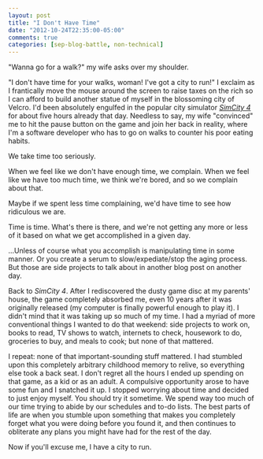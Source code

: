 ```yaml
---
layout: post
title: "I Don't Have Time"
date: "2012-10-24T22:35:00-05:00"
comments: true
categories: [sep-blog-battle, non-technical]
---
```


"Wanna go for a walk?" my wife asks over my shoulder.

"I don't have time for your walks, woman! I've got a city to run!" I exclaim as I frantically move the mouse around the screen to raise taxes on the rich so I can afford to build another statue of myself in the blossoming city of Velcro. I'd been absolutely engulfed in the popular city simulator [_SimCity 4_][sc4] for about five hours already that day. Needless to say, my wife "convinced" me to hit the pause button on the game and join her back in reality, where I'm a software developer who has to go on walks to counter his poor eating habits.

[sc4]: http://en.wikipedia.org/wiki/Simcity_4

We take time too seriously.

When we feel like we don't have enough time, we complain. When we feel like we have too much time, we think we're bored, and so we complain about that.

Maybe if we spent less time complaining, we'd have time to see how ridiculous we are.

Time is time. What's there is there, and we're not getting any more or less of it based on what we get accomplished in a given day.

...Unless of course what you accomplish is manipulating time in some manner. Or you create a serum to slow/expediate/stop the aging process. But those are side projects to talk about in another blog post on another day.

Back to _SimCity 4_. After I rediscovered the dusty game disc at my parents' house, the game completely absorbed me, even 10 years after it was originally released (my computer is finally powerful enough to play it). I didn't mind that it was taking up so much of my time. I had a myriad of more conventional things I wanted to do that weekend: side projects to work on, books to read, TV shows to watch, internets to check, housework to do, groceries to buy, and meals to cook; but none of that mattered.

I repeat: none of that important-sounding stuff mattered. I had stumbled upon this completely arbitrary childhood memory to relive, so everything else took a back seat. I don't regret all the hours I ended up spending on that game, as a kid or as an adult. A compulsive opportunity arose to have some fun and I snatched it up. I stopped worrying about time and decided to just enjoy myself. You should try it sometime. We spend way too much of our time trying to abide by our schedules and to-do lists. The best parts of life are when you stumble upon something that makes you completely forget what you were doing before you found it, and then continues to obliterate any plans you might have had for the rest of the day.

Now if you'll excuse me, I have a city to run.
